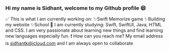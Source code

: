 ### Hi my name is Sidhant, welcome to my Github profile 😄

<!--
**SidhantKaushik/SidhantKaushik** is a ✨ _special_ ✨ repository because its `README.md` (this file) appears on your GitHub profile.

Here are some ideas to get you started:

- 🔭 I’m currently working on ...
- 🌱 I’m currently learning ...
- 👯 I’m looking to collaborate on ...
- 🤔 I’m looking for help with ...
- 💬 Ask me about ...
- 📫 How to reach me: ...
- 😄 Pronouns: ...
- ⚡ Fun fact: ...
-->

✅ This is what I am currently working on: ✨Swift Memorize game ✨Building my website ✨School
🍃 I am currently studying: Swift, SwiftUI, Java, HTML and CSS. I am very passionate about learning new things and find learning new languages especially fun.
❗️ How can you reach me? My email address is sidhantk@icloud.com and I am always open to collaborate
